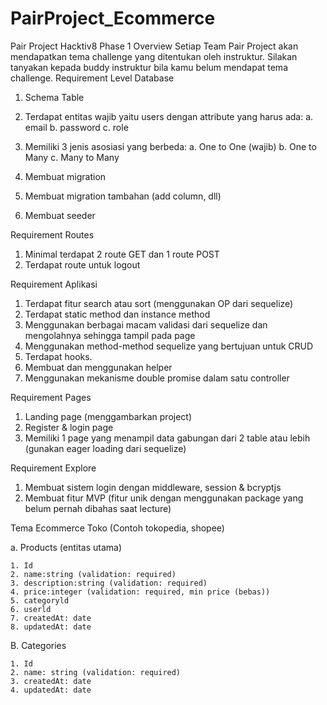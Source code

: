 # PairProject_Ecommerce
Pair Project Hacktiv8 Phase 1
Overview
Setiap Team Pair Project akan mendapatkan tema challenge yang ditentukan oleh instruktur.
Silakan tanyakan kepada buddy instruktur bila kamu belum mendapat tema challenge.
Requirement Level Database

1. Schema Table
2. Terdapat entitas wajib yaitu users dengan attribute yang harus ada:
    a. email
    b. password
    c. role
3. Memiliki 3 jenis asosiasi yang berbeda:
    a. One to One (wajib)
    b. One to Many
    c. Many to Many

4. Membuat migration
5. Membuat migration tambahan (add column, dll)
6. Membuat seeder

Requirement Routes
1. Minimal terdapat 2 route GET dan 1 route POST
2. Terdapat route untuk logout

Requirement Aplikasi
1. Terdapat fitur search atau sort (menggunakan OP dari sequelize)
2. Terdapat static method dan instance method
3. Menggunakan berbagai macam validasi dari sequelize dan mengolahnya sehingga tampil pada page
4. Menggunakan method-method sequelize yang bertujuan untuk CRUD
5. Terdapat hooks.
6. Membuat dan menggunakan helper
7. Menggunakan mekanisme double promise dalam satu controller

Requirement Pages
1. Landing page (menggambarkan project)
2. Register & login page
3. Memiliki 1 page yang menampil data gabungan dari 2 table atau lebih (gunakan eager loading dari sequelize)

Requirement Explore
1. Membuat sistem login dengan middleware, session & bcryptjs
2. Membuat fitur MVP (fitur unik dengan menggunakan package yang belum pernah dibahas saat lecture)

Tema
Ecommerce Toko (Contoh tokopedia, shopee)

a. Products (entitas utama)

    1. Id
    2. name:string (validation: required)
    3. description:string (validation: required)
    4. price:integer (validation: required, min price (bebas))
    5. categoryld
    6. userld
    7. createdAt: date
    8. updatedAt: date

B. Categories

    1. Id
    2. name: string (validation: required)
    3. createdAt: date
    4. updatedAt: date